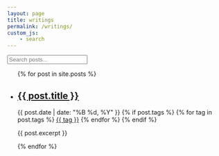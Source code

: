 ```yaml
---
layout: page
title: writings
permalink: /writings/
custom_js:
    - search
---
```


<div class="search-container">
  <input type="text" id="search-input" class="search-input" placeholder="Search posts...">
  <div id="search-results" class="search-results"></div>
</div>

<ul class="post-list">
  {% for post in site.posts %}
  <li class="post-item">
    <h2>
      <a class="post-link" href="{{ post.url | relative_url }}">{{ post.title }}</a>
    </h2>
    <p class="post-meta">
      <time>{{ post.date | date: "%B %d, %Y" }}</time>
      {% if post.tags %}
      <span class="post-tags">
        {% for tag in post.tags %}
        <a href="{{ '/writings/tags/' | append: tag | relative_url }}" class="tag">{{ tag }}</a>
        {% endfor %}
      </span>
      {% endif %}
    </p>
    <p class="post-excerpt">{{ post.excerpt }}</p>
  </li>
  {% endfor %}
</ul>

